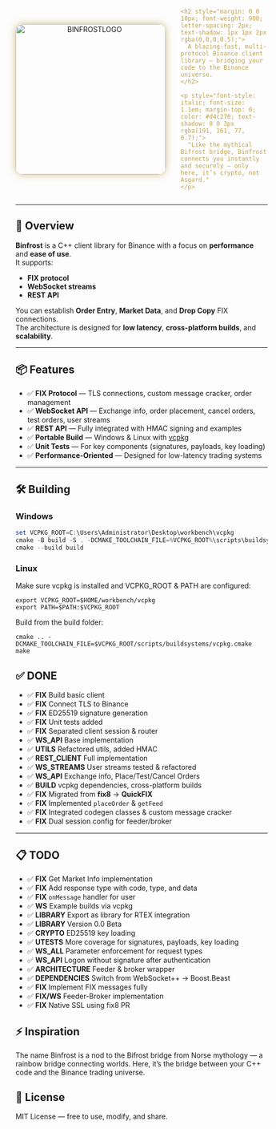 <div align="center" style="display: flex; align-items: center; justify-content: center; gap: 30px; max-width: 700px; margin: auto;">

  <img 
    src="https://github.com/user-attachments/assets/621b8250-6fef-4a25-946c-3e2ff20de9f8" 
    alt="BINFROSTLOGO" 
    width="300" 
    height="300" 
    style="object-fit: cover; border-radius: 15px; box-shadow: 0 0 15px rgba(191, 161, 77, 0.7);"
  />

  <div style="color: #bfa14d; font-family: Papyrus, Copperplate, fantasy, cursive, serif; max-width: 360px; text-align: left;">

    <h2 style="margin: 0 0 10px; font-weight: 900; letter-spacing: 2px; text-shadow: 1px 1px 2px rgba(0,0,0,0.5);">
      A blazing-fast, multi-protocol Binance client library — bridging your code to the Binance universe.
    </h2>

    <p style="font-style: italic; font-size: 1.1em; margin-top: 0; color: #d4c270; text-shadow: 0 0 3px rgba(191, 161, 77, 0.7);">
      "Like the mythical Bifrost bridge, Binfrost connects you instantly and securely — only here, it’s crypto, not Asgard."
    </p>

  </div>

</div>


---

## 🚀 Overview
**Binfrost** is a C++ client library for Binance with a focus on **performance** and **ease of use**.  
It supports:
- **FIX protocol**
- **WebSocket streams**
- **REST API**

You can establish **Order Entry**, **Market Data**, and **Drop Copy** FIX connections.  
The architecture is designed for **low latency**, **cross-platform builds**, and **scalability**.

---

## 📦 Features

- ✅ **FIX Protocol** — TLS connections, custom message cracker, order management  
- ✅ **WebSocket API** — Exchange info, order placement, cancel orders, test orders, user streams  
- ✅ **REST API** — Fully integrated with HMAC signing and examples  
- ✅ **Portable Build** — Windows & Linux with [vcpkg](https://vcpkg.io)  
- ✅ **Unit Tests** — For key components (signatures, payloads, key loading)  
- ✅ **Performance-Oriented** — Designed for low-latency trading systems  

---

## 🛠️ Building

### Windows
```powershell
set VCPKG_ROOT=C:\Users\Administrator\Desktop\workbench\vcpkg
cmake -B build -S . -DCMAKE_TOOLCHAIN_FILE=%VCPKG_ROOT%\scripts\buildsystems\vcpkg.cmake
cmake --build build
```

### Linux

Make sure vcpkg is installed and VCPKG_ROOT & PATH are configured:
```
export VCPKG_ROOT=$HOME/workbench/vcpkg
export PATH=$PATH:$VCPKG_ROOT
```

Build from the build folder:

```
cmake .. -DCMAKE_TOOLCHAIN_FILE=$VCPKG_ROOT/scripts/buildsystems/vcpkg.cmake
make
```
## ✅ DONE

- ✅ **FIX** Build basic client  
- ✅ **FIX** Connect TLS to Binance  
- ✅ **FIX** ED25519 signature generation  
- ✅ **FIX** Unit tests added  
- ✅ **FIX** Separated client session & router  
- ✅ **WS_API** Base implementation  
- ✅ **UTILS** Refactored utils, added HMAC  
- ✅ **REST_CLIENT** Full implementation  
- ✅ **WS_STREAMS** User streams tested & refactored  
- ✅ **WS_API** Exchange info, Place/Test/Cancel Orders  
- ✅ **BUILD** vcpkg dependencies, cross-platform builds  
- ✅ **FIX** Migrated from **fix8** → **QuickFIX**  
- ✅ **FIX** Implemented `placeOrder` & `getFeed`  
- ✅ **FIX** Integrated codegen classes & custom message cracker  
- ✅ **FIX** Dual session config for feeder/broker  

---

## 📋 TODO

- ✅ **FIX** Get Market Info implementation  
- ✅ **FIX** Add response type with code, type, and data  
- ✅ **FIX** `onMessage` handler for user  
- ✅ **WS** Example builds via vcpkg  
- ✅ **LIBRARY** Export as library for RTEX integration  
- ✅ **LIBRARY** Version 0.0 Beta  
- ✅ **CRYPTO** ED25519 key loading  
- ✅ **UTESTS** More coverage for signatures, payloads, key loading  
- ✅ **WS_ALL** Parameter enforcement for request types  
- ✅ **WS_API** Logon without signature after authentication  
- ✅ **ARCHITECTURE** Feeder & broker wrapper  
- ✅ **DEPENDENCIES** Switch from WebSocket++ → Boost.Beast  
- ✅ **FIX** Implement FIX messages fully  
- ✅ **FIX/WS** Feeder-Broker implementation  
- ✅ **FIX** Native SSL using fix8 PR  


## ⚡ Inspiration

The name Binfrost is a nod to the Bifrost bridge from Norse mythology — a rainbow bridge connecting worlds.
Here, it’s the bridge between your C++ code and the Binance trading universe.

## 📜 License

MIT License — free to use, modify, and share.
